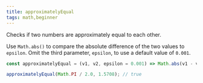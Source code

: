 ```yaml
---
title: approximatelyEqual
tags: math,beginner
---
```


Checks if two numbers are approximately equal to each other.

Use `Math.abs()` to compare the absolute difference of the two values to `epsilon`.
Omit the third parameter, `epsilon`, to use a default value of `0.001`.

```js
const approximatelyEqual = (v1, v2, epsilon = 0.001) => Math.abs(v1 - v2) < epsilon;
```

```js
approximatelyEqual(Math.PI / 2.0, 1.5708); // true
```